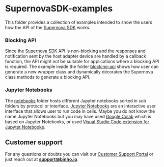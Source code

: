 # SupernovaSDK-examples

This folder provides a collection of examples intended to show the users how the API of the [Supernova SDK](https://pypi.org/project/BinhoSupernova/) works.

### Blocking API

Since the [Supernova SDK](https://pypi.org/project/BinhoSupernova/) API is non-blocking and the responses and notification sent by the host adapter device are handled by a callback function, the API might not be suitable for applications where a blocking API is required. The example inside the folder [blocking-api](./blocking-api/) shows how user can generate a new wrapper class and dynamically decorates the Supernova class methods to generate a blocking API.

### Jupyter Notebooks

The [notebooks](./notebooks/) folder hosts different Jupyter notebooks sorted in sub folders by protocol or interface. [Jupyter Notebooks](https://jupyter.org/) are an interactive user interface that allows user to run code in cells. Maybe you do not know the name Jupyter Notebooks but you may have used [Google Colab](https://colab.google/) which is based on Jupyter Notebooks, or used [Visual Studio Code extension for Jupyter Notebooks](https://code.visualstudio.com/docs/datascience/jupyter-notebooks).

## Customer support

For any questions or doubts you can visit our [Customer Support Portal](https://support.binho.io/) or just reach out at **support@binho.io**.